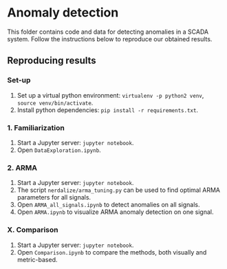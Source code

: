 # Anomaly detection
This folder contains code and data for detecting anomalies in a SCADA system. Follow the instructions below to reproduce our obtained results.

## Reproducing results

### Set-up

1. Set up a virtual python environment: `virtualenv -p python2 venv`, `source venv/bin/activate`.
2. Install python dependencies: `pip install -r requirements.txt`.

### 1. Familiarization
1. Start a Jupyter server: `jupyter notebook`.
2. Open `DataExploration.ipynb`.

### 2. ARMA

1. Start a Jupyter server: `jupyter notebook`.
2. The script `nerdalize/arma_tuning.py` can be used to find optimal ARMA parameters for all signals.
3. Open `ARMA_all_signals.ipynb` to detect anomalies on all signals.
4. Open `ARMA.ipynb` to visualize ARMA anomaly detection on one signal.

### X. Comparison
1. Start a Jupyter server: `jupyter notebook`.
2. Open `Comparison.ipynb` to compare the methods, both visually and metric-based.
